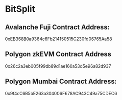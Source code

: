 # BitSplit

## Avalanche Fuji Contract Address:

0xEB368B0a9364c6Fb214150515C230fd06765Aa58

## Polygon zkEVM Contract Address

0x26c2a3eb005f99db89d1ae160a53d5e96a82d937

## Polygon Mumbai Contract Address:

0x9f4cC6B5bE263a304006F678AC943C49a75CDEC6
